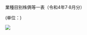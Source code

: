 業種目别株俩等一表（令和4年7·8月分）

(单位：)

![](https://www.nta.go.jp/tmp/60971388-bb62-48b7-b22d-6fd432ec6e74/images/6dc4590b814e9d2a072700740f9b75d06707ca3ec6861864829f6226fbbfd500.jpg)
